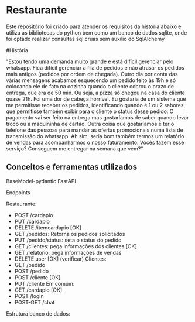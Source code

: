 # Restaurante

Este repositório foi criado para atender os requisitos da história abaixo e utiliza as bibliotecas do python bem como um banco de dados sqlite, onde foi optado realizar consultas sql cruas sem auxílio do SqlAlchemy 

#História

"Estou tendo uma demanda muito grande e está difícil gerenciar pelo whatsapp. Fica difícil gerenciar a fila de pedidos e não atrasar os pedidos mais antigos (pedidos por ordem de chegada). Outro dia por conta das várias mensagens acabamos esquecendo um pedido feito às 19h e só colocando ele de fato na cozinha quando o cliente cobrou o prazo de entrega, que era de 50 min. Ou seja, a pizza só chegou na casa do cliente quase 21h. Foi uma dor de cabeça horrível. Eu gostaria de um sistema que me permitisse receber os pedidos, identificando quando é 1 ou 2 sabores, que permitisse também exibir para o cliente o status desse pedido. O pagamento vai ser feito na entrega mas gostaríamos de saber quando levar troco ou a maquininha de cartão. Outra coisa que gostaríamos é ter o telefone das pessoas para mandar as ofertas promocionais numa lista de transmissão do whatsapp. Ah sim, seria bom também termos um relatório de vendas para acompanharmos o nosso faturamento. Vocês fazem esse serviço? Conseguem me entregar na semana que vem?"

## Conceitos e ferramentas utilizados

BaseModel-pydantic
FastAPI


Endpoints

Restaurante:
- POST /cardapio
- PUT /cardapio 
- DELETE /itemcardapio [OK]
- GET /pedidos: Retorna os pedidos solicitados
- PUT /pedido/status: seta o status do pedido
- GET /clientes: pega informações dos clientes [OK]
- GET /relatorio: pega informações de vendas
- DELETE user [OK] (verificar)
Clientes:
- GET /pedido
- POST /pedido
- POST /cliente [OK]
- PUT /cliente 
Em comum:
- GET /cardapio [OK]
- POST /login
- POST-GET /chat

Estrutura banco de dados:
